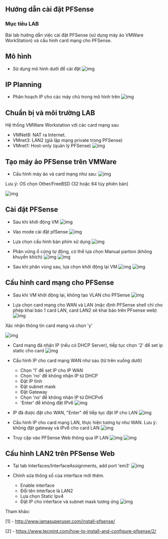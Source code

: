 ## Hướng dẫn cài đặt PFSense

### Mục tiêu LAB

Bài lab hướng dẫn việc cài đặt PFSense (sử dụng máy ảo VMWare WorkStation) và cấu hình card mạng cho PFSense.

## Mô hình 
- Sử dụng mô hình dưới để cài đặt
![img](../images/PFSense.jpg)

## IP Planning
- Phân hoạch IP cho các máy chủ trong mô hình trên
![img](../images/ip-planning-pfsense.jpg)

## Chuẩn bị và môi trường LAB
Hệ thống VMWare Workstation với các card mạng sau
- VMNet8: NAT ra Internet.
- VMnet3: LAN2 (giả lập mạng private trong PFSense)
- VMnet1: Host-only (quản lý PFSense)
![img](../images/vmware_net.jpg)
 

## Tạo máy ảo PFSense trên VMWare
- Cấu hình máy ảo và card mạng như sau:
![img](../images/configuration.jpg)

Lưu ý: OS chọn Other/FreeBSD (32 hoặc 64 tùy phiên bản)

![img](../images/free_bsd_version.jpg)

## Cài đặt PFSense
- Sau khi khởi động VM
![img](../images/pfsense_1.jpg)

- Vào mode cài đặt pfSense
![img](../images/pfsense_2.jpg)

- Lựa chọn cấu hình bàn phím sử dụng
![img](../images/pfsense_3.jpg)

- Phân vừng ổ cứng tự động, có thể lựa chọn Manual partion (không khuyến khích)
![img](../images/pfsense_4.jpg)
![img](../images/pfsense_5.jpg)

- Sau khi phân vùng sau, lựa chọn khởi động lại VM
![img](../images/pfsense_6.jpg)
![img](../images/pfsense_7.jpg)

## Cấu hình card mạng cho PFSense
- Sau khi VM khởi động lại, không tạo VLAN cho PFSense
![img](../images/pfsense_7_1.jpg)

- Lựa chọn card mạng cho WAN và LAN (mặc định PFSense shell chỉ cho phép khai báo 1 card LAN, card LAN2 sẽ khai báo trên PFsense web)
![img](../images/pfsense_8.jpg)

Xác nhận thông tin card mạng và chọn 'y'

![img](../images/pfsense_9.jpg)

- Card mạng đã nhận IP (nếu có DHCP Server), tiếp tục chọn '2' để set ip static cho card
![img](../images/pfsense_10.jpg)

- Cấu hình IP cho card mạng WAN như sau (từ trên xuống dưới)
	- Chọn '1' để set IP cho IP WAN
	- Chọn 'no' để không nhận IP từ DHCP
	- Đặt IP tĩnh
	- Đặt subnet mask
	- Đặt Gateway
	- Chọn 'no' để không nhận IP từ DHCPv6
	- 'Enter' để không đặt IPv6
![img](../images/pfsense_11.jpg)

- IP đã được đặt cho WAN, "Enter" để tiếp tục đặt IP cho LAN
![img](../images/pfsense_11_1.jpg)


- Cấu hình IP cho card mạng LAN, thực hiện tương tự như WAN.
Lưu ý: không đặt gateway và IPv6 cho card LAN
![img](../images/pfsense_12.jpg)

- Truy cập vào PFSense Web thông qua IP LAN
![img](../images/pfsense_13.jpg)
![img](../images/pfsense_14.jpg)

## Cấu hình LAN2 trên PFSense Web
- Tại tab Interfaces/InterfaceAssignments, add port 'em3'
![img](../images/pfsense_15.jpg)

- Chỉnh sửa thông số của interface mới thêm.
	- Enable interface
	- Đổi tên interface là LAN2
	- Lựa chọn Static Ipv4
	- Đặt IP cho interface và subnet mask tương ứng
![img](../images/pfsense_16.jpg)




Tham khảo:

[1] - http://www.iamasuperuser.com/install-pfsense/

[2] - https://www.tecmint.com/how-to-install-and-configure-pfsense/2/

